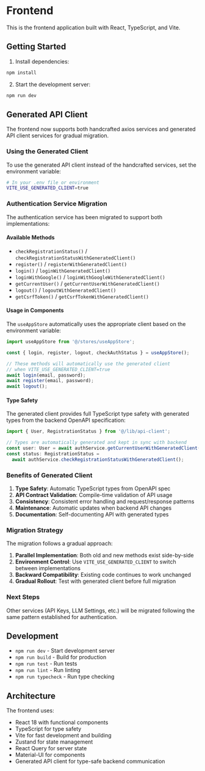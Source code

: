 # Frontend

This is the frontend application built with React, TypeScript, and Vite.

## Getting Started

1. Install dependencies:

```bash
npm install
```

2. Start the development server:

```bash
npm run dev
```

## Generated API Client

The frontend now supports both handcrafted axios services and generated API client services for gradual migration.

### Using the Generated Client

To use the generated API client instead of the handcrafted services, set the environment variable:

```bash
# In your .env file or environment
VITE_USE_GENERATED_CLIENT=true
```

### Authentication Service Migration

The authentication service has been migrated to support both implementations:

#### Available Methods

- `checkRegistrationStatus()` / `checkRegistrationStatusWithGeneratedClient()`
- `register()` / `registerWithGeneratedClient()`
- `login()` / `loginWithGeneratedClient()`
- `loginWithGoogle()` / `loginWithGoogleWithGeneratedClient()`
- `getCurrentUser()` / `getCurrentUserWithGeneratedClient()`
- `logout()` / `logoutWithGeneratedClient()`
- `getCsrfToken()` / `getCsrfTokenWithGeneratedClient()`

#### Usage in Components

The `useAppStore` automatically uses the appropriate client based on the environment variable:

```typescript
import useAppStore from '@/stores/useAppStore';

const { login, register, logout, checkAuthStatus } = useAppStore();

// These methods will automatically use the generated client
// when VITE_USE_GENERATED_CLIENT=true
await login(email, password);
await register(email, password);
await logout();
```

#### Type Safety

The generated client provides full TypeScript type safety with generated types from the backend OpenAPI specification:

```typescript
import { User, RegistrationStatus } from '@/lib/api-client';

// Types are automatically generated and kept in sync with backend
const user: User = await authService.getCurrentUserWithGeneratedClient();
const status: RegistrationStatus =
  await authService.checkRegistrationStatusWithGeneratedClient();
```

### Benefits of Generated Client

1. **Type Safety**: Automatic TypeScript types from OpenAPI spec
2. **API Contract Validation**: Compile-time validation of API usage
3. **Consistency**: Consistent error handling and request/response patterns
4. **Maintenance**: Automatic updates when backend API changes
5. **Documentation**: Self-documenting API with generated types

### Migration Strategy

The migration follows a gradual approach:

1. **Parallel Implementation**: Both old and new methods exist side-by-side
2. **Environment Control**: Use `VITE_USE_GENERATED_CLIENT` to switch between implementations
3. **Backward Compatibility**: Existing code continues to work unchanged
4. **Gradual Rollout**: Test with generated client before full migration

### Next Steps

Other services (API Keys, LLM Settings, etc.) will be migrated following the same pattern established for authentication.

## Development

- `npm run dev` - Start development server
- `npm run build` - Build for production
- `npm run test` - Run tests
- `npm run lint` - Run linting
- `npm run typecheck` - Run type checking

## Architecture

The frontend uses:

- React 18 with functional components
- TypeScript for type safety
- Vite for fast development and building
- Zustand for state management
- React Query for server state
- Material-UI for components
- Generated API client for type-safe backend communication
